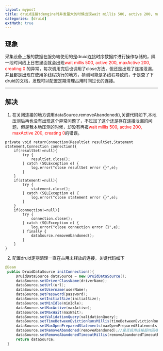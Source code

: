 ```yaml
---
layout: mypost
title: druid连接tdengine时并发量大的时候出现wait millis 500, active 200, maxActive 200, creating 0的问题
categories: [druid]
extMath: true
---
```


## 现象
采集设备上报的数据在服务端使用的是druid连接时序数据库进行操作存储的，隔一段时间线上日志里面就会出现<font color="red">wait millis 500, active 200, maxActive 200, creating 0</font> 的异常，每次调用完后也调用了close方法，但还是出现了连接泄漏，并且都是出现在使用多线程执行的地方，猜测可能是多线程导致的，于是查了下druid的文档，发现可以配置定期清理占用时间过长的连接。

----------
## 解决
1. 在关闭连接的地方调用dataSource.removeAbandoned(),关键代码如下,本地压测后再也没有出现这个异常问题了，不过加了这个还是存在连接泄漏的问题，但是我本地压测的时候，却没有再报<font color="red">wait millis 500, active 200, maxActive 200, creating 0</font>的错误。

```java?linenums
private void returnConnection(ResultSet resultSet,Statement statement,Connection connection){
	if(resultSet!=null){
		try {
			resultSet.close();
		} catch (SQLException e) {
			log.error("close resultSet error {}",e);
		}
	}
	if(statement!=null){
		try {
			statement.close();
		} catch (SQLException e) {
			log.error("close statement error {}",e);
		}
	}
	if(connection!=null){
		try {
			connection.close();
		} catch (SQLException e) {
			log.error("close connection error {}",e);
		} finally {
			dataSource.removeAbandoned();
		}
	}
}
```

   2. 配置druid定期清理一直在占用未释放的连接，关键代码如下
   ~~~ java
   @Bean
	public DruidDataSource initConnection(){
		DruidDataSource dataSource = new DruidDataSource();
		dataSource.setDriverClassName(driverName);
		dataSource.setUrl(url);
		dataSource.setUsername(userName);
		dataSource.setPassword(password);
		dataSource.setInitialSize(initialSize);
		dataSource.setMinIdle(minIdle);
		dataSource.setMaxActive(maxActive);
		dataSource.setMaxWait(maxWait);
		dataSource.setValidationQuery(validationQuery);
		dataSource.setTimeBetweenEvictionRunsMillis(timeBetweenEvictionRunsMillis);
		dataSource.setMaxOpenPreparedStatements(maxOpenPreparedStatements);
		dataSource.setRemoveAbandoned(removeAbandoned);//是否启用连接超时回收
		dataSource.setRemoveAbandonedTimeoutMillis(removeAbandonedTimeoutMillis);//超时时间 单位毫秒
		return dataSource;
	}
   ~~~
